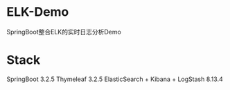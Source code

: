 # ELK-Demo
SpringBoot整合ELK的实时日志分析Demo

# Stack
SpringBoot 3.2.5
Thymeleaf 3.2.5
ElasticSearch + Kibana + LogStash 8.13.4
